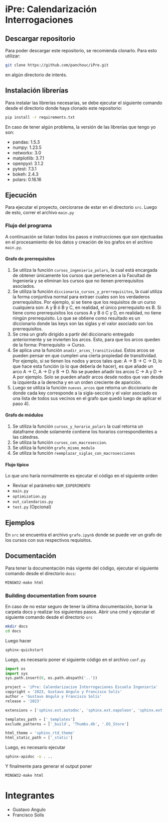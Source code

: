 # iPre: Calendarización Interrogaciones

## Descargar repositorio

Para poder descargar este repositorio, se recomienda clonarlo. Para esto utilizar:

```sh
git clone https://github.com/panchouc/iPre.git
```
en algún directorio de interés.

## Instalación librerías

Para instalar las librerías necesarias, se debe ejecutar el siguiente comando desde el directorio donde haya clonado este repositorio:

```sh
pip install -r requirements.txt
```

En caso de tener algún problema, la versión de las librerías que tengo yo son:

- pandas: 1.5.3
- numpy: 1.23.5
- networkx: 3.0
- matplotlib: 3.7.1
- openpyxl: 3.1.2
- pytest: 7.3.1
- bokeh: 2.4.3
- polars: 0.16.16


## Ejecución


Para ejecutar el proyecto, cerciorarse de estar en el directorio `src`. Luego de esto, correr el archivo `main.py`

### Flujo del programa
A continuación se listan todos los pasos e instrucciones que son ejectuadas en el procesamiento de los datos y creación de los grafos en el archivo `main.py`.

#### Grafo de prerrequisitos

1) Se utiliza la función `cursos_ingenieria_polars`, la cual está encargada de obtener únicamente los cursos que pertenecen a la Facultad de Ingeniería y se eliminan los cursos que no tienen prerrequisitos asociados.
2) Se utiliza la función `diccionario_cursos_y_prerrequisitos`, la cual utiliza la forma conjuntiva normal para extraer cuales son los verdaderos prerrequisitos. Por ejemplo, si se tiene que los requisitos de un curso cualquiera son: A y B ó B y C, en realidad, el único prerrequisito es B. Si tiene como prerrequisitos los cursos
A y B ó C y D, en realidad, no tiene ningún prerrequisito. Lo que se obtiene como resultado es un diccionario donde las keys son las siglas y el valor asociado son los prerrequisitos.
3) Se crea un grafo dirigido a partir del diccionario entregado anteriormente y se invierten los arcos. Esto, para que los arcos queden de la forma: Prerrequisito -> Curso.
4) Se aplica una la función `anadir_arcos_transitividad`. Estos arcos se pueden pensar en que cumplen una cierta propiedad de transitividad. Por ejemplo, si se tienen los nodos y arcos tales que: A -> B -> C -> D, lo que hace esta función (o lo que debería de hacer), es que añade un arco A -> C, A -> D y B -> D. No se pueden añadir los arcos C -> A y D -> A por ejemplo. Solo se pueden añadir arcos desde nodos que van desde la izquierda a la derecha y en un orden creciente de aparición.  
5) Luego se utiliza la función `nuevos_arcos` que retorna un diccionario de donde cada key corresponde a la sigla-sección y el valor asociado es una lista de todos sus vecinos en el grafo que quedó luego de aplicar el paso 4).

#### Grafo de módulos

1) Se utiliza la función `cursos_y_horario_polars` la cual retorna un dataframe donde solamente contiene los horarios correspondientes a las cátedras.
2) Se utiliza la función `cursos_con_macroseccion`.
3) Se utiliza la función `grafo_mismo_modulo`
4) Se utiliza la función `reemplazar_siglas_con_macrosecciones`

#### Flujo típico

Lo que uno haría normalmente es ejecutar el código en el siguiente orden


- Revisar el parámetro `NUM_EXPERIMENTO`
- `main.py`
- `optimization.py`
- `out_calendarios.py`
- `test.py` (Opcional)

## Ejemplos

En `src` se encuentra el archivo `grafo.ipynb` donde se puede ver un grafo de los cursos con sus respectivos requisitos.

## Documentación

Para tener la documentación más vigente del código, ejecutar el siguiente comando desde el directorio `docs`:

```sh
MINGW32-make html
```

### Building documentation from source

En caso de no estar seguro de tener la última documentación, borrar la carpeta docs y realizar los siguientes pasos.
Abrir una cmd y ejecutar el siguiente comando desde el directorio `src`


```sh
mkdir docs
cd docs
```

Luego hacer
```sh
sphinx-quickstart
```

Luego, es necesario poner el siguiente código en el archivo `conf.py`

```python
import os
import sys
sys.path.insert(0, os.path.abspath('..'))

project = 'iPre: Calendarizacion Interrogaciones Escuela Ingeniería'
copyright = '2023, Gustavo Angulo y Francisco Solís'
author = 'Gustavo Angulo y Francisco Solís'
release = '2023'

extensions = ['sphinx.ext.autodoc', 'sphinx.ext.napoleon', 'sphinx.ext.todo']

templates_path = ['_templates']
exclude_patterns = ['_build', 'Thumbs.db', '.DS_Store']

html_theme = 'sphinx_rtd_theme'
html_static_path = ['_static']
```

Luego, es necesario ejecutar

```sh
sphinx-apidoc -o . ..
```

Y finalmente para generar el output poner

```sh
MINGW32-make html
```


# Integrantes
- Gustavo Angulo
- Francisco Solís